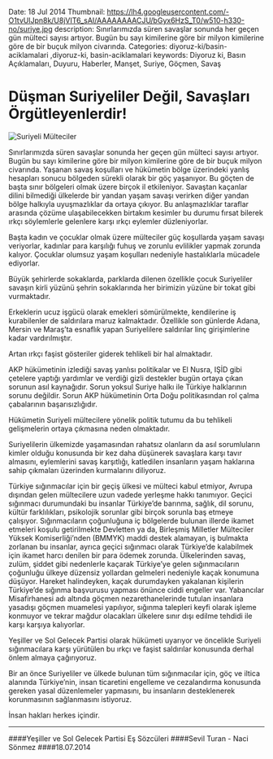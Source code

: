 Date: 18 Jul 2014
Thumbnail: https://lh4.googleusercontent.com/-O1tvUlJpn8k/U8jVIT6_sAI/AAAAAAAACJU/bGyx6HzS_T0/w510-h330-no/suriye.jpg
description: Sınırlarımızda süren savaşlar sonunda her geçen gün mülteci sayısı artıyor. Bugün bu sayı kimilerine göre bir milyon kimilerine göre de bir buçuk milyon civarında. 
Categories: diyoruz-ki/basin-aciklamalari ,diyoruz-ki, basin-aciklamalari
keywords: Diyoruz ki, Basın Açıklamaları, Duyuru, Haberler, Manşet, Suriye, Göçmen, Savaş

# Düşman Suriyeliler Değil, Savaşları Örgütleyenlerdir!

![Suriyeli Mülteciler](https://lh4.googleusercontent.com/-O1tvUlJpn8k/U8jVIT6_sAI/AAAAAAAACJU/bGyx6HzS_T0/w510-h330-no/suriye.jpg)

Sınırlarımızda süren savaşlar sonunda her geçen gün mülteci sayısı artıyor. Bugün bu sayı kimilerine göre bir milyon kimilerine göre de bir buçuk milyon civarında. Yaşanan savaş koşulları ve hükümetin bölge üzerindeki yanlış hesapları sonucu bölgeden sürekli olarak bir göç yaşanıyor. Bu göçten de başta sınır bölgeleri olmak üzere birçok il etkileniyor. Savaştan kaçanlar dilini bilmediği ülkelerde bir yandan yaşam savaşı verirken diğer yandan bölge halkıyla uyuşmazlıklar da ortaya çıkıyor. Bu anlaşmazlıklar taraflar arasında çözüme ulaşabilecekken birtakım kesimler bu durumu fırsat bilerek ırkçı söylemlerle gelenlere karşı ırkçı eylemler düzleniyorlar.

Başta kadın ve çocuklar olmak üzere mülteciler güç koşullarda yaşam savaşı veriyorlar, kadınlar para karşılığı fuhuş ve zorunlu evlilikler yapmak zorunda kalıyor. Çocuklar olumsuz yaşam koşulları nedeniyle hastalıklarla mücadele ediyorlar.

Büyük şehirlerde sokaklarda, parklarda dilenen özellikle çocuk Suriyeliler savaşın kirli yüzünü şehrin sokaklarında her birimizin yüzüne bir tokat gibi vurmaktadır.

Erkeklerin ucuz işgücü olarak emekleri sömürülmekte, kendilerine iş kurabilenler de saldırılara maruz kalmaktadır. Özellikle son günlerde Adana, Mersin ve Maraş’ta esnaflık yapan Suriyelilere saldırılar linç girişimlerine kadar vardırılmıştır.

Artan ırkçı faşist gösteriler giderek tehlikeli bir hal almaktadır.

AKP hükümetinin izlediği savaş yanlısı politikalar ve El Nusra, IŞİD gibi çetelere yaptığı yardımlar ve verdiği gizli destekler bugün ortaya çıkan sorunun asıl kaynağıdır. Sorun yoksul Suriye halkı ile Türkiye halklarının sorunu değildir. Sorun AKP hükümetinin Orta Doğu politikasından rol çalma çabalarının başarısızlığıdır.

Hükümetin Suriyeli mültecilere yönelik politik tutumu da bu tehlikeli gelişmelerin ortaya çıkmasına neden olmaktadır.

Suriyelilerin ülkemizde yaşamasından rahatsız olanların da asıl sorumluların kimler olduğu konusunda bir kez daha düşünerek savaşlara karşı tavır almasını, eylemlerini savaş karşıtlığı, katledilen insanların yaşam haklarına sahip çıkmaları üzerinden kurmalarını diliyoruz.

Türkiye sığınmacılar için bir geçiş ülkesi ve mülteci kabul etmiyor, Avrupa dışından gelen mültecilere uzun vadede yerleşme hakkı tanımıyor. Geçici sığınmacı durumundaki bu insanlar Türkiye’de barınma, sağlık, dil sorunu, kültür farklılıkları, psikolojik sorunlar gibi birçok sorunla baş etmeye çalışıyor. Sığınmacıların çoğunluğuna iç bölgelerde bulunan illerde ikamet etmeleri koşulu getirilmekte Devletten ya da, Birleşmiş Milletler Mülteciler Yüksek Komiserliği’nden (BMMYK) maddi destek alamayan, iş bulmakta zorlanan bu insanlar, ayrıca geçici sığınmacı olarak Türkiye’de kalabilmek için ikamet harcı denilen bir para ödemek zorunda.
Ülkelerinden savaş, zulüm, şiddet gibi nedenlerle kaçarak Türkiye’ye gelen sığınmacıların çoğunluğu ülkeye düzensiz yollardan gelmeleri nedeniyle kaçak konumuna düşüyor. Hareket halindeyken, kaçak durumdayken yakalanan kişilerin Türkiye’de sığınma başvurusu yapması önünce ciddi engeller var. Yabancılar Misafirhanesi adı altında göçmen nezarethanelerinde tutulan insanlara yasadışı göçmen muamelesi yapılıyor, sığınma talepleri keyfi olarak işleme konmuyor ve tekrar mağdur olacakları ülkelere sınır dışı edilme tehdidi ile karşı karşıya kalıyorlar.

Yeşiller ve Sol Gelecek Partisi olarak hükümeti uyarıyor ve öncelikle Suriyeli sığınmacılara karşı yürütülen bu ırkçı ve faşist saldırılar konusunda derhal önlem almaya çağırıyoruz.

Bir an önce Suriyeliler ve ülkede bulunan tüm sığınmacılar için, göç ve iltica alanında Türkiye’nin, insan ticaretini engelleme ve cezalandırma konusunda gereken yasal düzenlemeler yapmasını, bu insanların desteklenerek korunmasının sağlanmasını istiyoruz.

İnsan hakları herkes içindir.

---

####Yeşiller ve Sol Gelecek Partisi Eş Sözcüleri
####Sevil Turan - Naci Sönmez
####18.07.2014
